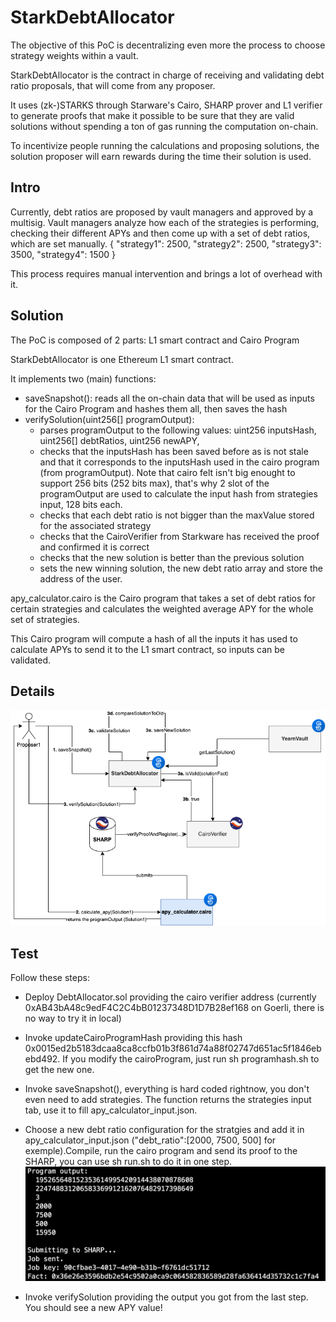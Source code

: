 # StarkDebtAllocator
The objective of this PoC is decentralizing even more the process to choose strategy weights within a vault. 

StarkDebtAllocator is the contract in charge of receiving and validating debt ratio proposals, that will come from any proposer.   

It uses (zk-)STARKS through Starware's Cairo, SHARP prover and L1 verifier to generate proofs that make it possible to be sure that they are valid solutions without spending a ton of gas running the computation on-chain.

To incentivize people running the calculations and proposing solutions, the solution proposer will earn rewards during the time their solution is used. 

## Intro
Currently, debt ratios are proposed by vault managers and approved by a multisig. Vault managers analyze how each of the strategies is performing, checking their different APYs and then come up with a set of debt ratios, which are set manually. 
{
    "strategy1": 2500, 
    "strategy2": 2500,
    "strategy3": 3500,
    "strategy4": 1500
}

This process requires manual intervention and brings a lot of overhead with it.

## Solution
The PoC is composed of 2 parts: L1 smart contract and Cairo Program

StarkDebtAllocator is one Ethereum L1 smart contract. 

It implements two (main) functions:
- saveSnapshot(): reads all the on-chain data that will be used as inputs for the Cairo Program and hashes them all, then saves the hash
- verifySolution(uint256[] programOutput): 
	- parses programOutput to the following values: uint256 inputsHash, uint256[] debtRatios, uint256 newAPY, 
	- checks that the inputsHash has been saved before as is not stale and that it corresponds to the inputsHash used in the cairo program (from programOutput). Note that cairo felt isn't big enought to support 256 bits (252 bits max), that's why 2 slot of the programOutput are used to calculate the input hash from strategies input, 128 bits each.
	- checks that each debt ratio is not bigger than the maxValue stored for the associated strategy
	- checks that the CairoVerifier from Starkware has received the proof and confirmed it is correct
	- checks that the new solution is better than the previous solution
	- sets the new winning solution, the new debt ratio array and store the address of the user.

apy_calculator.cairo is the Cairo program that takes a set of debt ratios for certain strategies and calculates the weighted average APY for the whole set of strategies. 

This Cairo program will compute a hash of all the inputs it has used to calculate APYs to send it to the L1 smart contract, so inputs can be validated. 

## Details
![Diagram](./starkdebtallocator.png)


## Test

Follow these steps: 
- Deploy DebtAllocator.sol providing the cairo verifier address (currently 0xAB43bA48c9edF4C2C4bB01237348D1D7B28ef168 on Goerli, there is no way to try it in local)

- Invoke updateCairoProgramHash providing this hash  0x0015ed2b5183dcaa8ca8ccfb01b3f861d74a88f02747d651ac5f1846ebebd492. If you modify the cairoProgram, just run sh programhash.sh to get the new one.

- Invoke saveSnapshot(), everything is hard coded rightnow, you don't even need to add strategies. The function returns the strategies input tab, use it to fill apy_calculator_input.json. 

- Choose a new debt ratio configuration for the stratgies and add it in apy_calculator_input.json ("debt_ratio":[2000, 7500, 500] for exemple).Compile, run the cairo program and send its proof to the SHARP, you can use sh run.sh to do it in one step.
![Terminal](./cairoOutput.png)

- Invoke verifySolution providing the output you got from the last step. You should see a new APY value! 